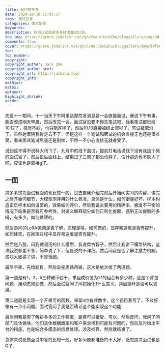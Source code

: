 ```yaml
---
title: 秋招拼多多
date: 2024-10-10 15:03:37
tags: 面试记录
categories: 面试记录
keywords: 
description: 秋招正式批拼多多技术面试分享。
top_img: https://gcore.jsdelivr.net/gh/CoderJackZhu/bloggallery/img/9df566a73df3459ced3a41e6a9b124c4.jpeg
comments: true
cover: https://gcore.jsdelivr.net/gh/CoderJackZhu/bloggallery/img/9df566a73df3459ced3a41e6a9b124c4.jpeg
toc:
toc_number:
copyright:
copyright_author: Jack Zhu
copyright_author_href: 
copyright_url: http://jackzhu.top/
copyright_info: 
mathjax: 
katex: 
aplayer: 
highlight_shrink: 
aside: 
---
```


先说十一期间，十一当天下午阿里达摩院发消息要一会直接面试，我说下午有事，能否改成明天早晨，然后改完一会，面试官说要不你先笔试吧，我看笔试都已经10.12了，感觉不妙，也只能这样了，然后10.10直接被终止流程了，笔试被取消了。虽然达摩院我肯定去不了，但是这样一个笔试和面试的机会直接无也还是很难受，看来面试笔试尽量还是别推，不然一不小心直接无就难受了。

说到这不得不说科大讯飞了，九月中的线下面试，提前打电话说线下没有我这个岗的面试官了，然后说后面线上，结果过了三周了都没动静了，估计那边也不缺人了吧，应该也是直接g了。

## 一面

拼多多这次面试我面的也比较一般，过去自我介绍完然后开始问实习的内容，讲完之后开始问细节，大模型测评用的什么标准，具体是什么，如何衡量好坏，样本构造正负样本如何设置的，效果如何评价，然后我说主要用的精确率，极度不平衡的情况下结果是否有可参考性。对语义解释部分如何正则化提取，遇到无法提取的多吗，有多少，如何处理的。

然后是问的LoRA微调是否了解，原理是啥，如何做的，显存和速度是否有提升，如何体现，在推理过程中显存和速度是否有提升。

然后是八股，问我微调用的什么模型，我说盘古智子，然后让我讲下模型结构，这块我说都差不多，简单说了下，但是说的不详细。然后问我是否了解注意力机制，这块大致讲了讲，不是很细。

最后手撕，先给题目，然后说完思路再做，这次是依次给了两道题。

第一道是有1，2，5三种硬币若干，求组成价值为21的组合有多少种，这是个背包问题，用动态规划做，然后面试官问了问初始化1什么意义，两层循环是否可以调换。

第二道题是实现一个开根号的函数，保留n位有效数字，这个题目我写了，不过好像有一点小问题。面试官问了我是否确认这个能实现这个功能

最后问我是否了解拼多多的工作强度，是否可以接受，可以。然后反问，我问了问部门具体做啥，他们具体根据商家和客户需求找到可能有问题的，然后及时给出平台的措施，也是结合多模态的信息处理，涉及推荐。然后就结束了。

总体来说感觉面试中答的比较一般，好多问题都准备的不太好，感觉这次面试也是G了。